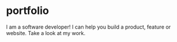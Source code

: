 # portfolio
 I am a software developer!
 I can help you build a product, feature or website. Take a look at my work.